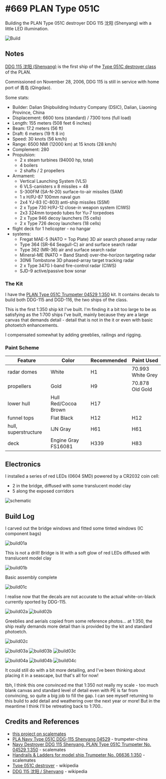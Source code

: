 # #669 PLAN Type 051C

Building the PLAN Type 051C destroyer DDG 115 沈阳 (Shenyang) with a little LED illumination.

![Build](./assets/Type051C_build.jpg?raw=true)

## Notes

[DDG 115 沈阳 (Shenyang)](https://en.wikipedia.org/wiki/Chinese_destroyer_Shenyang_(115))
is the first ship of the [Type 051C destroyer class](https://en.wikipedia.org/wiki/Type_051C_destroyer) of the PLAN.

Commissioned on November 28, 2006, DDG 115 is still in service with home port of 青岛 (Qingdao).

Some stats:

* Builder: Dalian Shipbuilding Industry Company (DSIC), Dalian, Liaoning Province, China
* Displacement: 6600 tons (standard) / 7300 tons (full load)
* Length: 155 meters (508 feet 6 inches)
* Beam: 17.2 meters (56 ft)
* Draft: 6 meters (19 ft 8 in)
* Speed: 30 knots (56 km/h)
* Range: 6500 NMI (12000 km) at 15 knots (28 km/h)
* Complement: 280
* Propulsion:
    * 2 x steam turbines (94000 hp, total)
    * 4 boilers
    * 2 shafts / 2 propellers
* Armament:
    * Vertical Launching System (VLS)
    * 6 VLS-canisters x 8 missiles = 48
    * S-300FM (SA-N-20) surface-to-air missiles (SAM)
    * 1 x H/PJ-87 100mm naval gun
    * 2x4 YJ-83 (C-803) anti-ship missiles (SSM)
    * 2 x Type 730 H/PJ-12 close-in weapon system (CIWS)
    * 2x3 324mm torpedo tubes for Yu-7 torpedoes
    * 2 x Type 946 decoy launchers (15 cells)
    * 2 x Type 726 decoy launchers (18 cells)
* flight deck for 1 helicopter - no hangar
* systems:
    * Fregat MAE-5 (NATO = Top Plate) 3D air search phased array radar
    * Type 364 (SR-64 Seagull-C) air and surface search radar
    * Type 362 (MR-36) air and surface search radar
    * Mineral-ME (NATO = Band Stand) over-the-horizon targeting radar
    * 30N6 Tombstone 3D phased-array target tracking radar
    * 2 x Type 347G I-band fire-control radar (CIWS)
    * SJD-9 active/passive bow sonar

### The Kit

I have the [PLAN Type 051C  Trumpeter 04529 1:350](https://www.scalemates.com/kits/trumpeter-04529-ddg-115-shenyang-plan--106439)
kit. It contains decals to build both DDG-115 and DGD-116, the two ships of the class.

This is the first 1:350 ship kit I've built. I'm finding it a bit too large to be as satisfying as the 1:700 ships I've built,
mainly because they are a large canvas that demands detail - detail that is not in the it or even with basic photoetch enhancements.

I compensated somewhat by adding greeblies, railings and rigging.

### Paint Scheme

| Feature              | Color                | Recommended | Paint Used        |
|----------------------|----------------------|-------------|-------------------|
| radar domes          | White                | H1          | 70.993 White Grey |
| propellers           | Gold                 | H9          | 70.878 Old Gold   |
| lower hull           | Hull Red/Cocoa Brown | H17         |                   |
| funnel tops          | Flat Black           | H12         | H12               |
| hull, superstructure | IJN Gray             | H61         | H61               |
| deck                 | Engine Gray FS16081  | H339        | H83               |

## Electronics

I installed a series of red LEDs (0604 SMD) powered by a CR2032 coin cell:

* 2 in the bridge, diffused with some translucent model clay
* 5 along the exposed corridors

![schematic](./assets/Type051C_schematic.jpg?raw=true)

## Build Log

I carved out the bridge windows and fitted some tinted windows (IC component bags)

![build01a](./assets/build01a.jpg?raw=true)

This is not a drill! Bridge is lit with a soft glow of red LEDs diffused with translucent model clay

![build01b](./assets/build01b.jpg?raw=true)

Basic assembly complete

![build01c](./assets/build01c.jpg?raw=true)

I realise now that the decals are not accurate to the actual white-on-black currently sported by DDG-115.

![build02a](./assets/build02a.jpg?raw=true)
![build02b](./assets/build02b.jpg?raw=true)

Greeblies and aerials copied from some reference photos... at 1:350, the ship really demands more detail than is provided by the kit and standard photoetch.

![build02c](./assets/build02c.jpg?raw=true)

![build03a](./assets/build03a.jpg?raw=true)
![build03b](./assets/build03b.jpg?raw=true)
![build03c](./assets/build03c.jpg?raw=true)

![build04a](./assets/build04a.jpg?raw=true)
![build04b](./assets/build04b.jpg?raw=true)
![build04c](./assets/build04c.jpg?raw=true)

It could still do with a bit more detailing, and I've been thinking about placing it in a seascape, but that's all for now!

tbh, I think this one convinced me that 1:350 not really my scale - too much blank canvas and standard level of detail even with PE is far from convincing, so quite a big job to fill the gap. I can see myself returning to this build to add detail and weathering over the next year or more! But in the meantime I think I'll be retreating back to 1:700..

## Credits and References

* [this project on scalemates](https://www.scalemates.com/profiles/mate.php?id=74137&p=projects&project=126293)
* [PLA Navy Type 051C DDG-115 Shenyang 04529](http://www.trumpeter-china.com/index.php?g=home&m=product&a=show&id=1547&l=en) - trumpeter-china
* [Navy Destroyer DDG 115 Shenyang. PLAN Type 051C Trumpeter No. 04529 1:350](https://www.scalemates.com/kits/trumpeter-04529-ddg-115-shenyang-plan--106439) - scalemates
* [Handrails & Ladders for model ship Trumpeter  No. 06636 1:350](https://www.scalemates.com/kits/trumpeter-06636-handrails-and-ladders-model-ship--700010) - scalemates
* [Type 051C destroyer](https://en.wikipedia.org/wiki/Type_051C_destroyer) - wikipedia
* [DDG 115 沈阳 / Shenyang](https://en.wikipedia.org/wiki/Chinese_destroyer_Shenyang_(115)) - wikipedia

